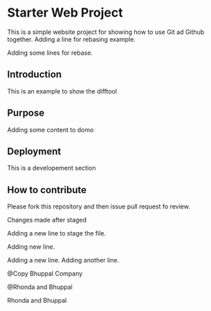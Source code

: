 # Starter Web Project

This is a simple website project for 
showing how to use Git ad Github together.
Adding a line for rebasing example.

Adding some lines for rebase.
## Introduction

This is an example to show the difftool

## Purpose

Adding some content to domo

## Deployment

This is a developement section

## How to contribute

Please fork this repository and then issue pull request fo review. 

Changes made after staged


Adding a new line to stage the file.

Adding new line.

Adding a new line.
Adding another line.

@Copy Bhuppal Company

@Rhonda and Bhuppal

Rhonda and Bhuppal